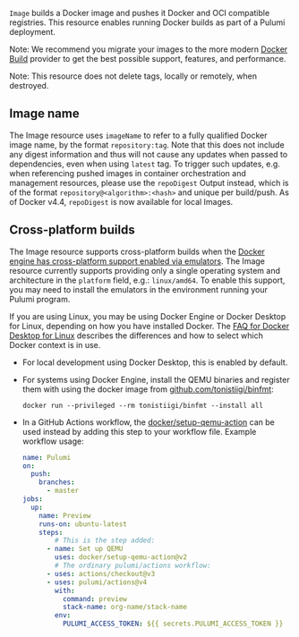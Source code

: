 `Image` builds a Docker image and pushes it Docker and OCI compatible registries.
This resource enables running Docker builds as part of a Pulumi deployment.

Note: We recommend you migrate your images to the more modern [Docker
Build](https://www.pulumi.com/registry/packages/docker-build/) provider to get
the best possible support, features, and performance.

Note: This resource does not delete tags, locally or remotely, when destroyed.

## Image name

The Image resource uses `imageName` to refer to a fully qualified Docker image name, by the format `repository:tag`.
Note that this does not include any digest information and thus will not cause any updates when passed to dependencies,
even when using `latest` tag. To trigger such updates, e.g. when referencing pushed images in container orchestration 
and management resources, please use the `repoDigest` Output instead, which is of the format 
`repository@<algorithm>:<hash>` and unique per build/push. 
As of Docker v4.4, `repoDigest` is now available for local Images.

## Cross-platform builds

The Image resource supports cross-platform builds when the [Docker engine has cross-platform support enabled via emulators](https://docs.docker.com/build/building/multi-platform/#building-multi-platform-images).
The Image resource currently supports providing only a single operating system and architecture in the `platform` field, e.g.: `linux/amd64`.
To enable this support, you may need to install the emulators in the environment running your Pulumi program.

If you are using Linux, you may be using Docker Engine or Docker Desktop for Linux, depending on how you have installed Docker. The [FAQ for Docker Desktop for Linux](https://docs.docker.com/desktop/faqs/linuxfaqs/#context) describes the differences and how to select which Docker context is in use.

* For local development using Docker Desktop, this is enabled by default.
* For systems using Docker Engine, install the QEMU binaries and register them with using the docker image from [github.com/tonistiigi/binfmt](https://github.com/tonistiigi/binfmt):

  ```shell
  docker run --privileged --rm tonistiigi/binfmt --install all
  ```
* In a GitHub Actions workflow, the [docker/setup-qemu-action](https://github.com/docker/setup-qemu-action) can be used instead by adding this step to your workflow file. Example workflow usage:

  ```yaml
  name: Pulumi
  on:
    push:
      branches:
        - master
  jobs:
    up:
      name: Preview
      runs-on: ubuntu-latest
      steps:
          # This is the step added:
        - name: Set up QEMU
          uses: docker/setup-qemu-action@v2
          # The ordinary pulumi/actions workflow:
        - uses: actions/checkout@v3
        - uses: pulumi/actions@v4
          with:
            command: preview
            stack-name: org-name/stack-name
          env:
            PULUMI_ACCESS_TOKEN: ${{ secrets.PULUMI_ACCESS_TOKEN }}
  ```
